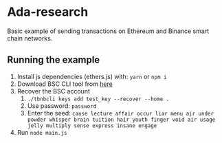 # Ada-research

Basic example of sending transactions on Ethereum and Binance smart chain networks.

## Running the example

1. Install js dependencies (ethers.js) with: `yarn` or `npm i`
2. Download BSC CLI tool from [here](https://docs.binance.org/api-reference/cli.html#where-can-i-download-the-binance-chain-cli)
3. Recover the BSC account
   1. `./tbnbcli keys add test_key --recover --home .`
   2. Use password: `password`
   3. Enter the seed: `cause lecture affair occur liar menu air under powder whisper brain tuition hair youth finger void air usage jelly multiply sense express insane engage`
4. Run `node main.js`
